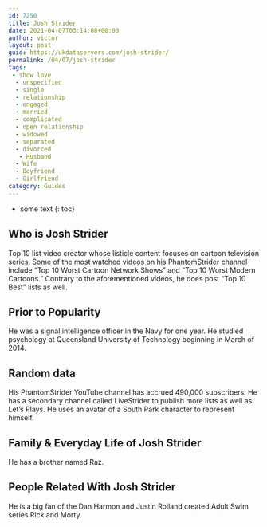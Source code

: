```yaml
---
id: 7250
title: Josh Strider
date: 2021-04-07T03:14:08+00:00
author: victor
layout: post
guid: https://ukdataservers.com/josh-strider/
permalink: /04/07/josh-strider
tags:
 - show love
  - unspecified
  - single
  - relationship
  - engaged
  - married
  - complicated
  - open relationship
  - widowed
  - separated
  - divorced
   - Husband
  - Wife
  - Boyfriend
  - Girlfriend
category: Guides
---
```


* some text
{: toc}


## Who is Josh Strider



Top 10 list video creator whose listicle content focuses on cartoon television series. Some of the most watched videos on his PhantomStrider channel include &#8220;Top 10 Worst Cartoon Network Shows&#8221; and &#8220;Top 10 Worst Modern Cartoons.&#8221; Contrary to the aforementioned videos, he does post &#8220;Top 10 Best&#8221; lists as well. 

                
                
                
## Prior to Popularity



He was a signal intelligence officer in the Navy for one year. He studied psychology at Queensland University of Technology beginning in March of 2014. 

                
                
                
## Random data



His PhantomStrider YouTube channel has accrued 490,000 subscribers. He has a secondary channel called LiveStrider to publish more lists as well as Let&#8217;s Plays. He uses an avatar of a South Park character to represent himself. 

                
                
                
## Family & Everyday Life of Josh Strider



He has a brother named Raz. 

                
                
                
## People Related With Josh Strider



He is a big fan of the Dan Harmon and Justin Roiland created Adult Swim series Rick and Morty. 

                
              
            
          
          
          